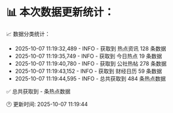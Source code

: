 📊 本次数据更新统计：
==========================

📈 数据分类统计：
- 2025-10-07 11:19:32,489 - INFO - 获取到 热点资讯 128 条数据
- 2025-10-07 11:19:35,749 - INFO - 获取到 今日热点 19 条数据
- 2025-10-07 11:19:40,780 - INFO - 获取到 公社热帖 278 条数据
- 2025-10-07 11:19:43,152 - INFO - 获取到 财经日历 59 条数据
- 2025-10-07 11:19:44,595 - INFO - 总共获取到 484 条热点数据

✅ 总共获取到 - 条热点数据

🕐 更新时间: 2025-10-07 11:19:44
